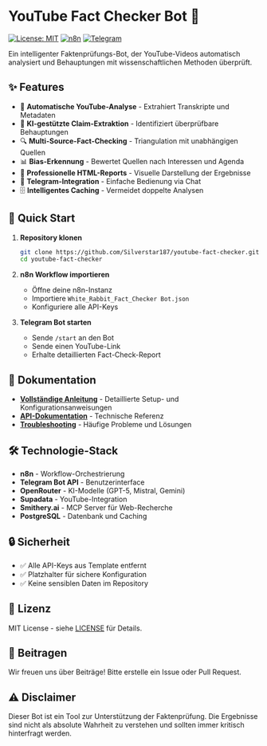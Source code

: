 # YouTube Fact Checker Bot 🤖

[![License: MIT](https://img.shields.io/badge/License-MIT-yellow.svg)](https://opensource.org/licenses/MIT)
[![n8n](https://img.shields.io/badge/n8n-Workflow-blue)](https://n8n.io)
[![Telegram](https://img.shields.io/badge/Telegram-Bot-2CA5E0)](https://telegram.org)

Ein intelligenter Faktenprüfungs-Bot, der YouTube-Videos automatisch analysiert und Behauptungen mit wissenschaftlichen Methoden überprüft.

## ✨ Features

- 🎥 **Automatische YouTube-Analyse** - Extrahiert Transkripte und Metadaten
- 🧠 **KI-gestützte Claim-Extraktion** - Identifiziert überprüfbare Behauptungen
- 🔍 **Multi-Source-Fact-Checking** - Triangulation mit unabhängigen Quellen
- 📊 **Bias-Erkennung** - Bewertet Quellen nach Interessen und Agenda
- 📄 **Professionelle HTML-Reports** - Visuelle Darstellung der Ergebnisse
- 💬 **Telegram-Integration** - Einfache Bedienung via Chat
- 🗄️ **Intelligentes Caching** - Vermeidet doppelte Analysen

## 🚀 Quick Start

1. **Repository klonen**
   ```bash
   git clone https://github.com/Silverstar187/youtube-fact-checker.git
   cd youtube-fact-checker
   ```

2. **n8n Workflow importieren**
   - Öffne deine n8n-Instanz
   - Importiere `White_Rabbit_Fact_Checker Bot.json`
   - Konfiguriere alle API-Keys

3. **Telegram Bot starten**
   - Sende `/start` an den Bot
   - Sende einen YouTube-Link
   - Erhalte detaillierten Fact-Check-Report

## 📖 Dokumentation

- **[Vollständige Anleitung](Anleitung.md)** - Detaillierte Setup- und Konfigurationsanweisungen
- **[API-Dokumentation](docs/api.md)** - Technische Referenz
- **[Troubleshooting](docs/troubleshooting.md)** - Häufige Probleme und Lösungen

## 🛠️ Technologie-Stack

- **n8n** - Workflow-Orchestrierung
- **Telegram Bot API** - Benutzerinterface
- **OpenRouter** - KI-Modelle (GPT-5, Mistral, Gemini)
- **Supadata** - YouTube-Integration
- **Smithery.ai** - MCP Server für Web-Recherche
- **PostgreSQL** - Datenbank und Caching

## 🔒 Sicherheit

- ✅ Alle API-Keys aus Template entfernt
- ✅ Platzhalter für sichere Konfiguration
- ✅ Keine sensiblen Daten im Repository

## 📄 Lizenz

MIT License - siehe [LICENSE](LICENSE) für Details.

## 🤝 Beitragen

Wir freuen uns über Beiträge! Bitte erstelle ein Issue oder Pull Request.

## ⚠️ Disclaimer

Dieser Bot ist ein Tool zur Unterstützung der Faktenprüfung. Die Ergebnisse sind nicht als absolute Wahrheit zu verstehen und sollten immer kritisch hinterfragt werden.
